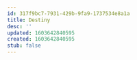```yaml
---
id: 317f9bc7-7931-429b-9fa9-1737534e8a1a
title: Destiny
desc: ''
updated: 1603642840595
created: 1603642840595
stub: false
---
```



